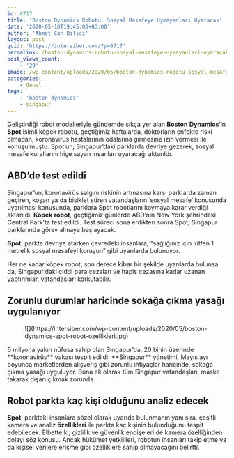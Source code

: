 ```yaml
---
id: 6717
title: 'Boston Dynamics Robotu, Sosyal Mesafeye Uymayanları Uyaracak'
date: '2020-05-10T19:45:00+03:00'
author: 'Ahmet Can Bilici'
layout: post
guid: 'https://intersiber.com/?p=6717'
permalink: /boston-dynamics-robotu-sosyal-mesafeye-uymayanlari-uyaracak/
post_views_count:
    - '29'
image: /wp-content/uploads/2020/05/boston-dynamics-robotu-sosyal-mesafeye-uymayanlari-uyaracak.jpg
categories:
    - Genel
tags:
    - 'boston dynamics'
    - singapur
---
```


Geliştirdiği robot modelleriyle gündemde sıkça yer alan **Boston** **Dynamics**’in **Spot** isimli köpek robotu, geçtiğimiz haftalarda, doktorların enfekte riski olmadan, koronavirüs hastalarının odalarına girmesine izin vermesi ile konuşulmuştu. Spot’un, Singapur’daki parklarda devriye gezerek, sosyal mesafe kurallarını hiçe sayan insanları uyaracağı aktarıldı.

## ABD’de test edildi

Singapur’un, koronavirüs salgını riskinin artmasına karşı parklarda zaman geçiren, koşan ya da bisiklet süren vatandaşların ‘sosyal mesafe’ konusunda uyarılması konusunda, parklara Spot robotlarını koymaya karar verdiği aktarıldı. **Köpek** **robot**, geçtiğimiz günlerde ABD’nin New York şehrindeki Central Park’ta test edildi. Test süreci sona erdikten sonra Spot, Singapur parklarında görev almaya başlayacak.

**Spot**, parkta devriye atarken çevredeki insanlara, “sağlığınız için lütfen 1 metrelik sosyal mesafeyi koruyun” gibi uyarılarda bulunuyor.

Her ne kadar köpek robot, son derece kibar bir şekilde uyarılarda bulunsa da, Singapur’daki ciddi para cezaları ve hapis cezasına kadar uzanan yaptırımlar, vatandaşları korkutabilir.

## Zorunlu durumlar haricinde sokağa çıkma yasağı uygulanıyor

<figure class="wp-block-image size-large">![](https://intersiber.com/wp-content/uploads/2020/05/boston-dynamics-spot-robot-ozellikleri.jpg)</figure>6 milyona yakın nüfusa sahip olan Singapur’da, 20 binin üzerinde **koronavirüs** vakası tespit edildi. **Singapur** yönetimi, Mayıs ayı boyunca marketlerden alışveriş gibi zorunlu ihtiyaçlar haricinde, sokağa çıkma yasağı uyguluyor. Buna ek olarak tüm Singapur vatandaşları, maske takarak dışarı çıkmak zorunda.

## Robot parkta kaç kişi olduğunu analiz edecek

**Spot**, parktaki insanlara sözel olarak uyarıda bulunmanın yanı sıra, çeşitli kamera ve analiz **özellikleri** ile parkta kaç kişinin bulunduğunu tespit edebilecek. Elbette ki, gizlilik ve güvenlik endişeleri de kamera özelliğinden dolayı söz konusu. Ancak hükümet yetkilileri, robotun insanları takip etme ya da kişisel verilere erişme gibi özelliklere sahip olmayacağını belirtti.
